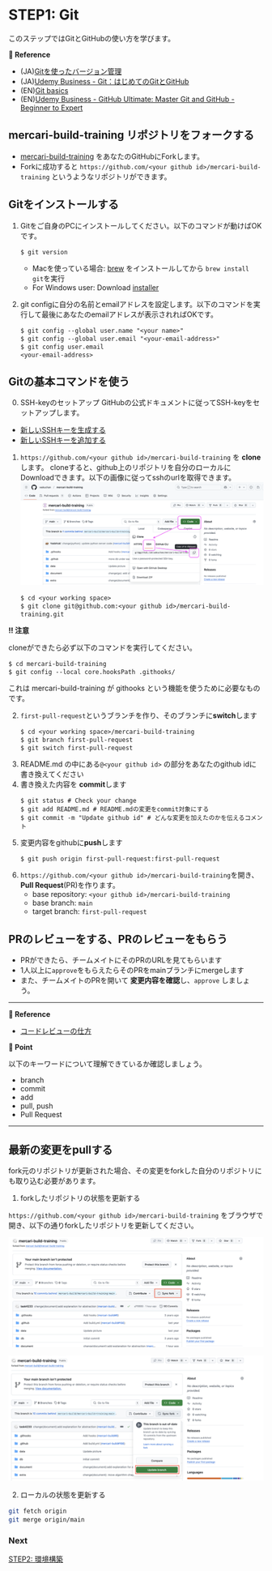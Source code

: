 # STEP1: Git

このステップではGitとGitHubの使い方を学びます。

**:book: Reference**

* (JA)[Gitを使ったバージョン管理](https://backlog.com/ja/git-tutorial/intro/01/)
* (JA)[Udemy Business - Git：はじめてのGitとGitHub](https://mercari.udemy.com/course/intro_git/)
* (EN)[Git basics](https://www.atlassian.com/git)
* (EN)[Udemy Business - GitHub Ultimate: Master Git and GitHub - Beginner to Expert](https://mercari.udemy.com/course/github-ultimate/)

## **mercari-build-training** リポジトリをフォークする

* [mercari-build-training](https://github.com/mercari-build/mercari-build-training)
  をあなたのGitHubにForkします。
* Forkに成功すると `https://github.com/<your github id>/mercari-build-training`
  というようなリポジトリができます。

## Gitをインストールする
1. Gitをご自身のPCにインストールしてください。以下のコマンドが動けばOKです。
   ```shell
   $ git version
   ```

   * Macを使っている場合: [brew](https://brew.sh/index_ja) をインストールしてから `brew install git`を実行
   * For Windows user: Download [installer](https://gitforwindows.org/)

2. git configに自分の名前とemailアドレスを設定します。以下のコマンドを実行して最後にあなたのemailアドレスが表示されればOKです。
   ```shell
   $ git config --global user.name "<your name>"
   $ git config --global user.email "<your-email-address>"
   $ git config user.email
   <your-email-address>
   ```
   
## Gitの基本コマンドを使う
0. SSH-keyのセットアップ
GitHubの公式ドキュメントに従ってSSH-keyをセットアップします。
- [新しいSSHキーを生成する](https://docs.github.com/ja/authentication/connecting-to-github-with-ssh/generating-a-new-ssh-key-and-adding-it-to-the-ssh-agent)
- [新しいSSHキーを追加する](https://docs.github.com/ja/authentication/connecting-to-github-with-ssh/adding-a-new-ssh-key-to-your-github-account)

1. `https://github.com/<your github id>/mercari-build-training` を **clone**
   します。 cloneすると、github上のリポジトリを自分のローカルにDownloadできます。以下の画像に従ってsshのurlを取得できます。
   ![clone-ssh.png](./assets/clone-ssh.png)
   ```shell
   $ cd <your working space>
   $ git clone git@github.com:<your github id>/mercari-build-training.git
   ```

**:bangbang: 注意**

cloneができたら必ず以下のコマンドを実行してください。
```shell
$ cd mercari-build-training
$ git config --local core.hooksPath .githooks/ 
```
これは mercari-build-training が githooks という機能を使うために必要なものです。

2. `first-pull-request`というブランチを作り、そのブランチに**switch**します
   ```shell
   $ cd <your working space>/mercari-build-training
   $ git branch first-pull-request
   $ git switch first-pull-request
   ```
3. README.md の中にある`@<your github id>` の部分をあなたのgithub idに書き換えてください
4. 書き換えた内容を **commit**します
   ```shell
   $ git status # Check your change
   $ git add README.md # README.mdの変更をcommit対象にする
   $ git commit -m "Update github id" # どんな変更を加えたのかを伝えるコメント
   ```
5. 変更内容をgithubに**push**します
   ```shell
   $ git push origin first-pull-request:first-pull-request
   ```
6. `https://github.com/<your github id>/mercari-build-training`を開き、**Pull Request**(PR)を作ります。
    - base repository: `<your github id>/mercari-build-training`
    - base branch: `main`
    - target branch: `first-pull-request`

## PRのレビューをする、PRのレビューをもらう
- PRができたら、チームメイトにそのPRのURLを見てもらいます
- 1人以上に`approve`をもらえたらそのPRをmainブランチにmergeします
- また、チームメイトのPRを開いて **変更内容を確認**し、`approve` しましょう。

---

**:book: Reference**
- [コードレビューの仕方](https://fujiharuka.github.io/google-eng-practices-ja/ja/review/reviewer/)

**:beginner: Point**

以下のキーワードについて理解できているか確認しましょう。

- branch
- commit
- add
- pull, push
- Pull Request

---

## 最新の変更をpullする

fork元のリポジトリが更新された場合、その変更をforkした自分のリポジトリにも取り込む必要があります。

1. forkしたリポジトリの状態を更新する

`https://github.com/<your github id>/mercari-build-training` をブラウザで開き、以下の通りforkしたリポジトリを更新してください。

![fork-update1.png](./assets/fork-update1.png)

![fork-update2.png](./assets/fork-update2.png)

2. ローカルの状態を更新する

```bash
git fetch origin
git merge origin/main
```

### Next

[STEP2: 環境構築](02-local-env.ja.md)